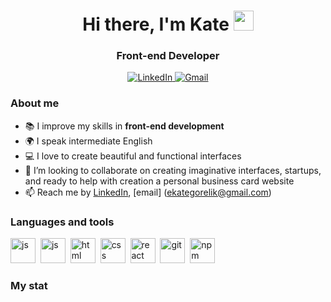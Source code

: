 <div id="header" align="center">
    <h1>Hi there, I'm  Kate <img src="https://github.com/blackcater/blackcater/raw/main/images/Hi.gif" height="32"/> </h1>
    <h3>Front-end Developer</h3>
</div>

<div id="socials" align="center">
    <a href="https://www.linkedin.com/in/ekaterina-gorelik-1752b41b4">
    <img src="https://img.shields.io/badge/LinkedIn-blue?style=for-the-badge&logo=linkedin&logoColor=white" alt="LinkedIn">
    </a>
    <a href="mailto:ekategorelik@gmail.com">
    <img src="https://img.shields.io/badge/Gmail-D14836?style=for-the-badge&logo=gmail&logoColor=white" alt="Gmail">
    </a>
</div>

### About me

- 📚 I improve my skills in **front-end development**
- 🌍 I speak intermediate English
- 💻 I love to create beautiful and functional interfaces
- 👯 I’m looking to collaborate on creating imaginative interfaces, startups, and ready to help with creation a personal business card website
- 📫 Reach me by [LinkedIn](https://www.linkedin.com/in/ekaterina-gorelik-1752b41b4), [email] (ekategorelik@gmail.com)


### Languages and tools

<img src="https://cdn.jsdelivr.net/gh/devicons/devicon/icons/javascript/javascript-original.svg" title="js" width="40" height="40"/>&nbsp;
<img src="https://cdn.jsdelivr.net/gh/devicons/devicon/icons/typescript/typescript-original.svg" title="js" width="40" height="40"/>&nbsp;
<img src="https://cdn.jsdelivr.net/gh/devicons/devicon/icons/html5/html5-original.svg" title="html" width="40" height="40"/>&nbsp;
<img src="https://cdn.jsdelivr.net/gh/devicons/devicon/icons/css3/css3-original.svg" title="css" width="40" height="40"/>&nbsp;
<img src="https://cdn.jsdelivr.net/gh/devicons/devicon/icons/react/react-original.svg" title="react" width="40" height="40"/>&nbsp;
<img src="https://cdn.jsdelivr.net/gh/devicons/devicon/icons/git/git-plain.svg" title="git" width="40" height="40"/>&nbsp;
<img src="https://cdn.jsdelivr.net/gh/devicons/devicon/icons/npm/npm-original-wordmark.svg" title="npm" width="40" height="40"/>&nbsp;

### My stat

<div id="stat" align="center">
    <img src="https://github-profile-summary-cards.vercel.app/api/cards/profile-details?username=Kkuuttii&theme=nord_bright" alt=""/>
    <img src="https://github-profile-summary-cards.vercel.app/api/cards/most-commit-language?username=Kkuuttii&theme=nord_bright" alt=""/>
     <img src="https://github-profile-summary-cards.vercel.app/api/cards/stats?username=Kkuuttii&theme=nord_bright" alt=""/>
</div>
